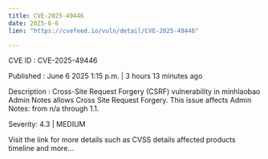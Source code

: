 ```yaml
---
title: CVE-2025-49446
date: 2025-6-6
lien: "https://cvefeed.io/vuln/detail/CVE-2025-49446"

---
```


CVE ID : CVE-2025-49446

Published :  June 6
2025
1:15 p.m. | 3 hours
13 minutes ago

Description : Cross-Site Request Forgery (CSRF) vulnerability in minhlaobao Admin Notes allows Cross Site Request Forgery. This issue affects Admin Notes: from n/a through 1.1.

Severity: 4.3 | MEDIUM

Visit the link for more details
such as CVSS details
affected products
timeline
and more...
